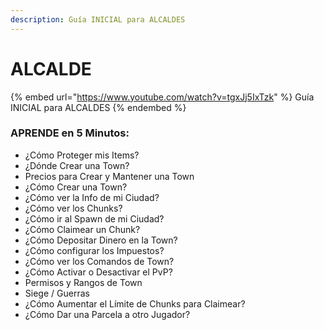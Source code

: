 ```yaml
---
description: Guía INICIAL para ALCALDES
---
```


# ALCALDE

{% embed url="https://www.youtube.com/watch?v=tgxJj5IxTzk" %}
Guía INICIAL para ALCALDES
{% endembed %}

### APRENDE en 5 Minutos:

* ¿Cómo Proteger mis Items?&#x20;
* ¿Dónde Crear una Town?&#x20;
* Precios para Crear y Mantener una Town&#x20;
* ¿Cómo Crear una Town?&#x20;
* ¿Cómo ver la Info de mi Ciudad?&#x20;
* ¿Cómo ver los Chunks?&#x20;
* ¿Cómo ir al Spawn de mi Ciudad?&#x20;
* ¿Cómo Claimear un Chunk?&#x20;
* ¿Cómo Depositar Dinero en la Town?&#x20;
* ¿Cómo configurar los Impuestos?&#x20;
* ¿Cómo ver los Comandos de Town?&#x20;
* ¿Cómo Activar o Desactivar el PvP?&#x20;
* Permisos y Rangos de Town&#x20;
* Siege / Guerras&#x20;
* ¿Cómo Aumentar el Límite de Chunks para Claimear?&#x20;
* ¿Cómo Dar una Parcela a otro Jugador?
